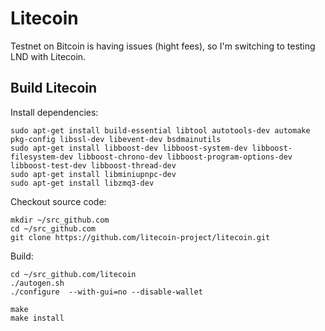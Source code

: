 # Litecoin

Testnet on Bitcoin is having issues (hight fees), so I'm switching to testing LND with Litecoin.


## Build Litecoin

Install dependencies:
```
sudo apt-get install build-essential libtool autotools-dev automake pkg-config libssl-dev libevent-dev bsdmainutils 
sudo apt-get install libboost-dev libboost-system-dev libboost-filesystem-dev libboost-chrono-dev libboost-program-options-dev libboost-test-dev libboost-thread-dev 
sudo apt-get install libminiupnpc-dev 
sudo apt-get install libzmq3-dev 
```

Checkout source code:
```
mkdir ~/src_github.com
cd ~/src_github.com
git clone https://github.com/litecoin-project/litecoin.git
```

Build:
```
cd ~/src_github.com/litecoin
./autogen.sh
./configure  --with-gui=no --disable-wallet
```

```
make
make install
```
